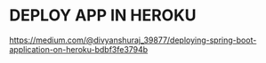 # DEPLOY APP IN HEROKU
https://medium.com/@divyanshuraj_39877/deploying-spring-boot-application-on-heroku-bdbf3fe3794b